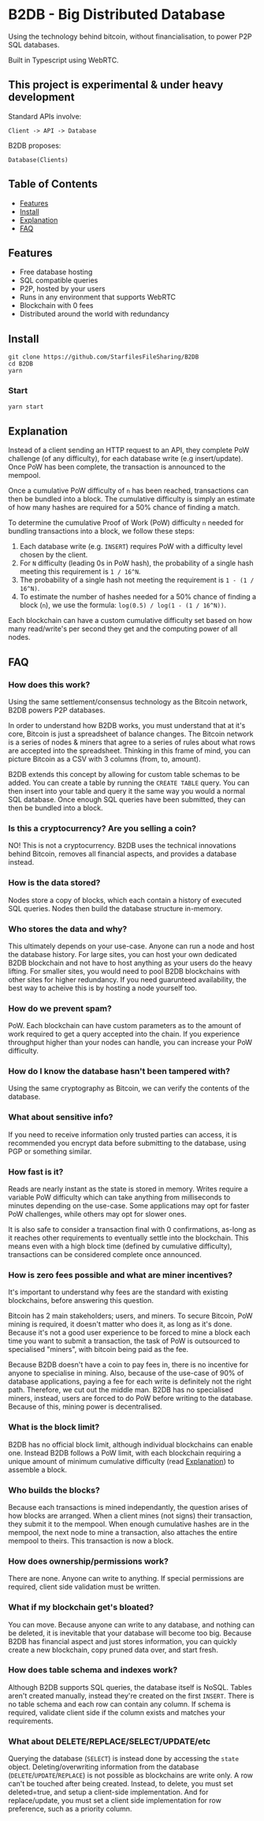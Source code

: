 # B2DB - Big Distributed Database
Using the technology behind bitcoin, without financialisation, to power P2P SQL databases.

Built in Typescript using WebRTC.

## This project is experimental & under heavy development

Standard APIs involve:
```
Client -> API -> Database
```

B2DB proposes:
```
Database(Clients)
```

## Table of Contents
- [Features](#features)
- [Install](#install)
- [Explanation](#explanation)
- [FAQ](#faq)

## Features
- Free database hosting
- SQL compatible queries
- P2P, hosted by your users
- Runs in any environment that supports WebRTC
- Blockchain with 0 fees
- Distributed around the world with redundancy

## Install
```
git clone https://github.com/StarfilesFileSharing/B2DB
cd B2DB
yarn
```

### Start
```
yarn start
```

## Explanation
Instead of a client sending an HTTP request to an API, they complete PoW challenge (of any difficulty), for each database write (e.g insert/update). Once PoW has been complete, the transaction is announced to the mempool.

Once a cumulative PoW difficulty of `n` has been reached, transactions can then be bundled into a block. The cumulative difficulty is simply an estimate of how many hashes are required for a 50% chance of finding a match.

To determine the cumulative Proof of Work (PoW) difficulty `n` needed for bundling transactions into a block, we follow these steps:

1. Each database write (e.g. `INSERT`) requires PoW with a difficulty level chosen by the client.
2. For `N` difficulty (leading 0s in PoW hash), the probability of a single hash meeting this requirement is `1 / 16^N`.
3. The probability of a single hash not meeting the requirement is `1 - (1 / 16^N)`.
4. To estimate the number of hashes needed for a 50% chance of finding a block (`n`), we use the formula: `log(0.5) / log(1 - (1 / 16^N))`.

Each blockchain can have a custom cumulative difficulty set based on how many read/write's per second they get and the computing power of all nodes.

## FAQ

### How does this work?
Using the same settlement/consensus technology as the Bitcoin network, B2DB powers P2P databases.

In order to understand how B2DB works, you must understand that at it's core, Bitcoin is just a spreadsheet of balance changes. The Bitcoin network is a series of nodes & miners that agree to a series of rules about what rows are accepted into the spreadsheet. Thinking in this frame of mind, you can picture Bitcoin as a CSV with 3 columns (from, to, amount).

B2DB extends this concept by allowing for custom table schemas to be added. You can create a table by running the `CREATE TABLE` query. You can then insert into your table and query it the same way you would a normal SQL database. Once enough SQL queries have been submitted, they can then be bundled into a block.

### Is this a cryptocurrency? Are you selling a coin?
NO! This is not a cryptocurrency. B2DB uses the technical innovations behind Bitcoin, removes all financial aspects, and provides a database instead.

### How is the data stored?
Nodes store a copy of blocks, which each contain a history of executed SQL queries. Nodes then build the database structure in-memory. 

### Who stores the data and why?
This ultimately depends on your use-case. Anyone can run a node and host the database history. For large sites, you can host your own dedicated B2DB blockchain and not have to host anything as your users do the heavy lifting. For smaller sites, you would need to pool B2DB blockchains with other sites for higher redundancy. If you need guarunteed availability, the best way to acheive this is by hosting a node yourself too.

### How do we prevent spam?
PoW. Each blockchain can have custom parameters as to the amount of work required to get a query accepted into the chain. If you experience throughput higher than your nodes can handle, you can increase your PoW difficulty.

### How do I know the database hasn't been tampered with?
Using the same cryptography as Bitcoin, we can verify the contents of the database.

### What about sensitive info?
If you need to receive information only trusted parties can access, it is recommended you encrypt data before submitting to the database, using PGP or something similar.

### How fast is it?
Reads are nearly instant as the state is stored in memory. Writes require a variable PoW difficulty which can take anything from milliseconds to minutes depending on the use-case. Some applications may opt for faster PoW challenges, while others may opt for slower ones.

It is also safe to consider a transaction final with 0 confirmations, as-long as it reaches other requirements to eventually settle into the blockchain. This means even with a high block time (defined by cumulative difficulty), transactions can be considered complete once announced.

### How is zero fees possible and what are miner incentives?
It's important to understand why fees are the standard with existing blockchains, before answering this question.

Bitcoin has 2 main stakeholders; users, and miners. To secure Bitcoin, PoW mining is required, it doesn't matter who does it, as long as it's done. Because it's not a good user experience to be forced to mine a block each time you want to submit a transaction, the task of PoW is outsourced to specialised "miners", with bitcoin being paid as the fee.

Because B2DB doesn't have a coin to pay fees in, there is no incentive for anyone to specialise in mining. Also, because of the use-case of 90% of database applications, paying a fee for each write is definitely not the right path. Therefore, we cut out the middle man. B2DB has no specialised miners, instead, users are forced to do PoW before writing to the database. Because of this, mining power is decentralised.

### What is the block limit?
B2DB has no official block limit, although individual blockchains can enable one. Instead B2DB follows a PoW limit, with each blockchain requiring a unique amount of minimum cumulative difficulty (read [Explanation](#explanation)) to assemble a block.

### Who builds the blocks?
Because each transactions is mined independantly, the question arises of how blocks are arranged. When a client mines (not signs) their transaction, they submit it to the mempool. When enough cumulative hashes are in the mempool, the next node to mine a transaction, also attaches the entire mempool to theirs. This transaction is now a block.

### How does ownership/permissions work?
There are none. Anyone can write to anything. If special permissions are required, client side validation must be written.

### What if my blockchain get's bloated?
You can move. Because anyone can write to any database, and nothing can be deleted, it is inevitable that your database will become too big. Because B2DB has financial aspect and just stores information, you can quickly create a new blockchain, copy pruned data over, and start fresh.

### How does table schema and indexes work?
Although B2DB supports SQL queries, the database itself is NoSQL. Tables aren't created manually, instead they're created on the first `INSERT`. There is no table schema and each row can contain any column. If schema is required, validate client side if the column exists and matches your requirements.

### What about DELETE/REPLACE/SELECT/UPDATE/etc
Querying the database (`SELECT`) is instead done by accessing the `state` object. Deleting/overwriting information from the database (`DELETE`/`UPDATE`/`REPLACE`) is not possible as blockchains are write only. A row can't be touched after being created. Instead, to delete, you must set deleted=true, and setup a client-side implementation. And for replace/update, you must set a client side implementation for row preference, such as a priority column.